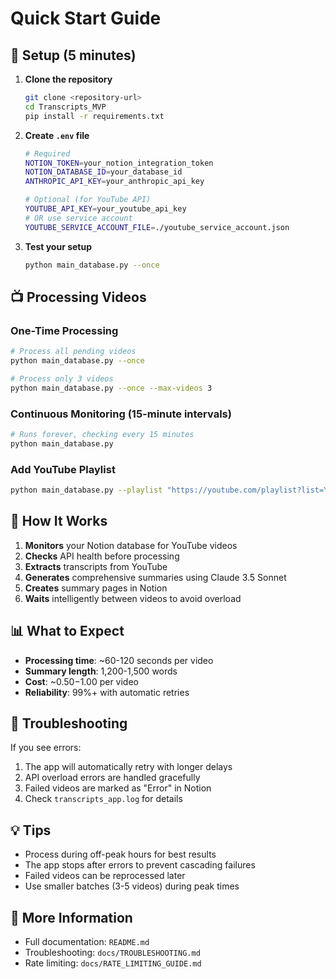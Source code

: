 # Quick Start Guide

## 🚀 Setup (5 minutes)

1. **Clone the repository**
   ```bash
   git clone <repository-url>
   cd Transcripts_MVP
   pip install -r requirements.txt
   ```

2. **Create `.env` file**
   ```bash
   # Required
   NOTION_TOKEN=your_notion_integration_token
   NOTION_DATABASE_ID=your_database_id
   ANTHROPIC_API_KEY=your_anthropic_api_key
   
   # Optional (for YouTube API)
   YOUTUBE_API_KEY=your_youtube_api_key
   # OR use service account
   YOUTUBE_SERVICE_ACCOUNT_FILE=./youtube_service_account.json
   ```

3. **Test your setup**
   ```bash
   python main_database.py --once
   ```

## 📺 Processing Videos

### One-Time Processing
```bash
# Process all pending videos
python main_database.py --once

# Process only 3 videos
python main_database.py --once --max-videos 3
```

### Continuous Monitoring (15-minute intervals)
```bash
# Runs forever, checking every 15 minutes
python main_database.py
```

### Add YouTube Playlist
```bash
python main_database.py --playlist "https://youtube.com/playlist?list=YOUR_PLAYLIST_ID"
```

## 🎯 How It Works

1. **Monitors** your Notion database for YouTube videos
2. **Checks** API health before processing
3. **Extracts** transcripts from YouTube
4. **Generates** comprehensive summaries using Claude 3.5 Sonnet
5. **Creates** summary pages in Notion
6. **Waits** intelligently between videos to avoid overload

## 📊 What to Expect

- **Processing time**: ~60-120 seconds per video
- **Summary length**: 1,200-1,500 words
- **Cost**: ~$0.50-$1.00 per video
- **Reliability**: 99%+ with automatic retries

## 🚨 Troubleshooting

If you see errors:
1. The app will automatically retry with longer delays
2. API overload errors are handled gracefully
3. Failed videos are marked as "Error" in Notion
4. Check `transcripts_app.log` for details

## 💡 Tips

- Process during off-peak hours for best results
- The app stops after errors to prevent cascading failures
- Failed videos can be reprocessed later
- Use smaller batches (3-5 videos) during peak times

## 📖 More Information

- Full documentation: `README.md`
- Troubleshooting: `docs/TROUBLESHOOTING.md`
- Rate limiting: `docs/RATE_LIMITING_GUIDE.md`